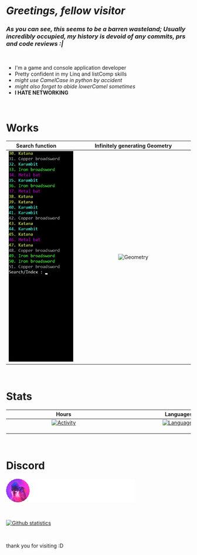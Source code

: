 # *Greetings, fellow visitor*


### _As you can see, this seems to be a barren wasteland; Usually incredibly occupied, my history is devoid of any commits, prs and code reviews :|_
<br/>

- I'm a game and console application developer
- Pretty confident in my Linq and listComp skills
- _might use CamelCase in python by accident_
- _might also forget to abide lowerCamel sometimes_
- **I HATE NETWORKING**

<br/>

# Works

|<div style="width:150px">Search function</div> | <div style="width:300px">Infinitely generating Geometry</div>|
:-:|:-:
|[![Search function in TextAdventure](SearchFunction.gif)](https://github.com/Asianerd/TextAdventure/blob/7ca6f2518d01867eb89405e714312a032e92b02a/TextAdventure/Inventory.cs#L121) | ![Geometry](Geometry.gif)|

<br/>

# Stats

|<div style="width:300px">Hours</div> | <div style="width:300px">Languages</div>|
:------:|:-------:
|[![Activity](https://wakatime.com/share/@ajian_nedo/db141280-e10b-443a-b2ab-3e98178558d5.svg)](https://wakatime.com) <img width=350/>| [![Languages](https://wakatime.com/share/@ajian_nedo/a6cdcb09-36d0-4a09-8e92-ae92f736c5d5.svg)](https://wakatime.com) <img width=350/>|

<br/>

# Discord

[![ajian_nedo#8797](DiscordProfile.png)](https://discord.com/users/517998886141558786)

<br/>

[![Github statistics](https://github-readme-stats.vercel.app/api?username=Asianerd&theme=midnight-purple)](https://github.com/anuraghazra/github-readme-stats)

<!--[Join our Discord server!](https://invidget.switchblade.xyz/b4t7Jak)](http://discord.gg/b4t7Jak)-->

<br/>

thank you for visiting :D
